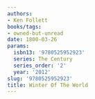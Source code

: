 ```yaml
---
authors:
- Ken Follett
books/tags:
- owned-but-unread
date: 1800-03-26
params:
  isbn13: '9780525952923'
  series: The Century
  series_order: '2'
  year: '2012'
slug: '9780525952923'
title: Winter Of The World
---
```


<!--more-->